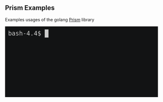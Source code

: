 ## Prism Examples
Examples usages of the golang [Prism](https://github.com/juanrgon/prism) library

![demo](img/demo.gif)
